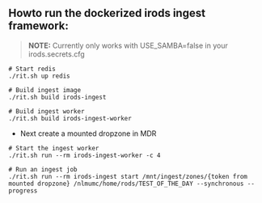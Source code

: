 ## Howto run the dockerized irods ingest framework:

> **NOTE:**  Currently only works with USE_SAMBA=false in your irods.secrets.cfg

```
# Start redis
./rit.sh up redis

# Build ingest image
./rit.sh build irods-ingest

# Build ingest worker
./rit.sh build irods-ingest-worker

```

* Next create a mounted dropzone in MDR



```
# Start the ingest worker 
./rit.sh run --rm irods-ingest-worker -c 4

# Run an ingest job 
./rit.sh run --rm irods-ingest start /mnt/ingest/zones/{token from mounted dropzone} /nlmumc/home/rods/TEST_OF_THE_DAY --synchronous --progress
```
